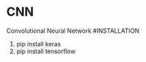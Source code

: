 # CNN
Convolutional Neural Network
#INSTALLATION
  1. pip install keras
  2. pip install tensorflow
 
